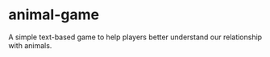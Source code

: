 # animal-game

A simple text-based game to help players better understand our relationship with animals. 
